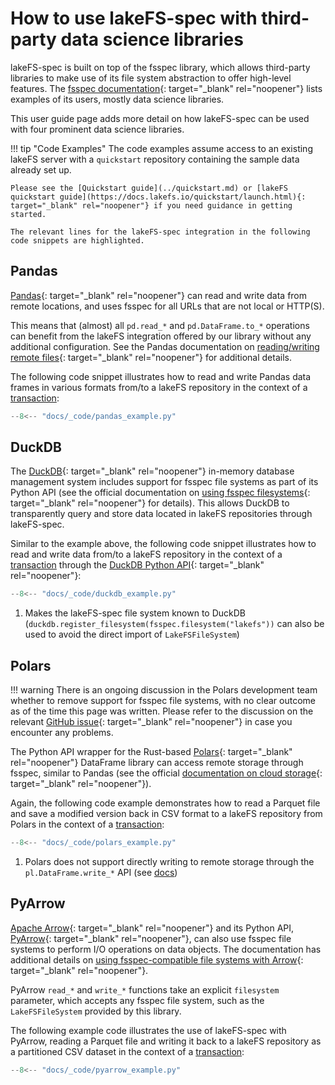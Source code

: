 # How to use lakeFS-spec with third-party data science libraries

lakeFS-spec is built on top of the fsspec library, which allows third-party libraries to make use of its file system abstraction to offer high-level features.
The [fsspec documentation](https://filesystem-spec.readthedocs.io/en/latest/#who-uses-fsspec){: target="_blank" rel="noopener"} lists examples of its users, mostly data science libraries.

This user guide page adds more detail on how lakeFS-spec can be used with four prominent data science libraries.

!!! tip "Code Examples"
    The code examples assume access to an existing lakeFS server with a `quickstart` repository containing the sample data already set up.

    Please see the [Quickstart guide](../quickstart.md) or [lakeFS quickstart guide](https://docs.lakefs.io/quickstart/launch.html){: target="_blank" rel="noopener"} if you need guidance in getting started.

    The relevant lines for the lakeFS-spec integration in the following code snippets are highlighted.

## Pandas

[Pandas](https://pandas.pydata.org){: target="_blank" rel="noopener"} can read and write data from remote locations, and uses fsspec for all URLs that are not local or HTTP(S).

This means that (almost) all `pd.read_*` and `pd.DataFrame.to_*` operations can benefit from the lakeFS integration offered by our library without any additional configuration.
See the Pandas documentation on [reading/writing remote files](https://pandas.pydata.org/docs/user_guide/io.html#reading-writing-remote-files){: target="_blank" rel="noopener"} for additional details.

The following code snippet illustrates how to read and write Pandas data frames in various formats from/to a lakeFS repository in the context of a [transaction](transactions.md):

```python hl_lines="10 12"
--8<-- "docs/_code/pandas_example.py"
```

## DuckDB

The [DuckDB](https://duckdb.org/){: target="_blank" rel="noopener"} in-memory database management system includes support for fsspec file systems as part of its Python API (see the official documentation on [using fsspec filesystems](https://duckdb.org/docs/guides/python/filesystems.html){: target="_blank" rel="noopener"} for details).
This allows DuckDB to transparently query and store data located in lakeFS repositories through lakeFS-spec.

Similar to the example above, the following code snippet illustrates how to read and write data from/to a lakeFS repository in the context of a [transaction](transactions.md) through the [DuckDB Python API](https://duckdb.org/docs/api/python/overview.html){: target="_blank" rel="noopener"}:

```python hl_lines="6 11 13"
--8<-- "docs/_code/duckdb_example.py"
```

1. Makes the lakeFS-spec file system known to DuckDB (`duckdb.register_filesystem(fsspec.filesystem("lakefs"))` can also be used to avoid the direct import of `LakeFSFileSystem`)

## Polars

!!! warning
    There is an ongoing discussion in the Polars development team whether to remove support for fsspec file systems, with no clear outcome as of the time this page was written.
    Please refer to the discussion on the relevant [GitHub issue](https://github.com/pola-rs/polars/issues/11056){: target="_blank" rel="noopener"} in case you encounter any problems.

The Python API wrapper for the Rust-based [Polars](https://pola-rs.github.io/polars/){: target="_blank" rel="noopener"} DataFrame library can access remote storage through fsspec, similar to Pandas (see the official [documentation on cloud storage](https://pola-rs.github.io/polars/user-guide/io/cloud-storage/){: target="_blank" rel="noopener"}).

Again, the following code example demonstrates how to read a Parquet file and save a modified version back in CSV format to a lakeFS repository from Polars in the context of a  [transaction](transactions.md):


```python hl_lines="10 13-14"
--8<-- "docs/_code/polars_example.py"
```

1. Polars does not support directly writing to remote storage through the `pl.DataFrame.write_*` API (see [docs](https://pola-rs.github.io/polars/user-guide/io/cloud-storage/#writing-to-cloud-storage))

## PyArrow

[Apache Arrow](https://arrow.apache.org/){: target="_blank" rel="noopener"} and its Python API, [PyArrow](https://arrow.apache.org/docs/python/){: target="_blank" rel="noopener"}, can also use fsspec file systems to perform I/O operations on data objects. The documentation has additional details on [using fsspec-compatible file systems with Arrow](https://arrow.apache.org/docs/python/filesystems.html#using-fsspec-compatible-filesystems-with-arrow){: target="_blank" rel="noopener"}.

PyArrow `read_*` and `write_*` functions take an explicit `filesystem` parameter, which accepts any fsspec file system, such as the `LakeFSFileSystem` provided by this library. 

The following example code illustrates the use of lakeFS-spec with PyArrow, reading a Parquet file and writing it back to a lakeFS repository as a partitioned CSV dataset in the context of a [transaction](transactions.md):

```python hl_lines="12 17"
--8<-- "docs/_code/pyarrow_example.py"
```
